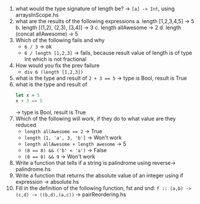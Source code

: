 1. what would the type signature of length be? → `[a] -> Int`, using arraysInScope.hs
2. what are the results of the following expressions
    a. length [1,2,3,4,5] → 5
    b. length [(1,2), (2,3), (3,4)] → 3
    c. length allAwesome → 2
    d. length (concat allAwesome) → 5
3. Which of the following fails and why
    - `6 / 3` → ok
    - `6 / length [1,2,3]` → fails, because result value of length is of type Int which is not fractional
4. How would you fix the prev failure
    - `div 6 (length [1,2,3])`
5. what is the type and result of `2 + 3 == 5` → type is Bool, result is True
6. what is the type and result of 
    ```haskell
    let x = 5 
    x + 3 == 5
    ```
    → type is Bool, result is True
7. Which of the following will work, if they do to what value are they reduced
    - `length allAwesome == 2` → True
    - `length [1, 'a', 3, 'b']` → Won't work
    - `length allAwesome + length awesome` → 5
    - `(8 == 8) && ('b' < 'a')` → False
    - `(8 == 8) && 9` → Won't work
8. Write a function that tells if a string is palindrome  using reverse→ palindrome.hs
9. Write a function that returns the absolute value of an integer using if expression → absolute.hs
10. Fill in the definition of the following function, fst and snd:
    `f :: (a,b) -> (c,d) -> ((b,d),(a,c))` → pairReordering.hs